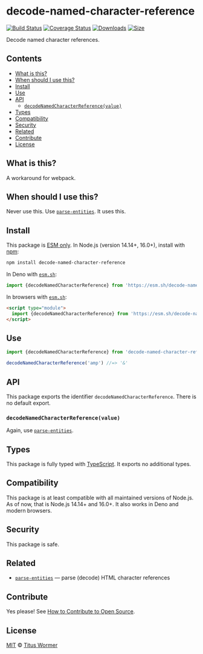 # decode-named-character-reference

[![Build Status](https://github.com/wooorm/decode-named-character-reference/workflows/main/badge.svg)](https://github.com/wooorm/decode-named-character-reference/actions) [![Coverage Status](https://img.shields.io/codecov/c/github/wooorm/decode-named-character-reference.svg)](https://codecov.io/github/wooorm/decode-named-character-reference) [![Downloads](https://img.shields.io/npm/dm/decode-named-character-reference.svg)](https://www.npmjs.com/package/decode-named-character-reference) [![Size](https://img.shields.io/bundlephobia/minzip/decode-named-character-reference.svg)](https://bundlephobia.com/result?p=decode-named-character-reference)

Decode named character references.

## Contents

* [What is this?](./#what-is-this)
* [When should I use this?](./#when-should-i-use-this)
* [Install](./#install)
* [Use](./#use)
* [API](./#api)
  * [`decodeNamedCharacterReference(value)`](./#decodenamedcharacterreferencevalue)
* [Types](./#types)
* [Compatibility](./#compatibility)
* [Security](./#security)
* [Related](./#related)
* [Contribute](./#contribute)
* [License](./#license)

## What is this?

A workaround for webpack.

## When should I use this?

Never use this. Use [`parse-entities`](https://github.com/wooorm/parse-entities). It uses this.

## Install

This package is [ESM only](https://gist.github.com/sindresorhus/a39789f98801d908bbc7ff3ecc99d99c). In Node.js (version 14.14+, 16.0+), install with [npm](https://docs.npmjs.com/cli/install):

```sh
npm install decode-named-character-reference
```

In Deno with [`esm.sh`](https://esm.sh):

```js
import {decodeNamedCharacterReference} from 'https://esm.sh/decode-named-character-reference@1'
```

In browsers with [`esm.sh`](https://esm.sh):

```html
<script type="module">
  import {decodeNamedCharacterReference} from 'https://esm.sh/decode-named-character-reference@1?bundle'
</script>
```

## Use

```js
import {decodeNamedCharacterReference} from 'decode-named-character-reference'

decodeNamedCharacterReference('amp') //=> '&'
```

## API

This package exports the identifier `decodeNamedCharacterReference`. There is no default export.

### `decodeNamedCharacterReference(value)`

Again, use [`parse-entities`](https://github.com/wooorm/parse-entities).

## Types

This package is fully typed with [TypeScript](https://www.typescriptlang.org). It exports no additional types.

## Compatibility

This package is at least compatible with all maintained versions of Node.js. As of now, that is Node.js 14.14+ and 16.0+. It also works in Deno and modern browsers.

## Security

This package is safe.

## Related

* [`parse-entities`](https://github.com/wooorm/parse-entities) — parse (decode) HTML character references

## Contribute

Yes please! See [How to Contribute to Open Source](https://opensource.guide/how-to-contribute/).

## License

[MIT](license/) © [Titus Wormer](https://wooorm.com)
